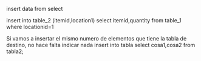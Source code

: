 insert data from select

insert into table_2 (itemid,location1) 
select itemid,quantity from table_1 where locationid=1

Si vamos a insertar el mismo numero de elementos que tiene la tabla de destino, no hace falta indicar nada
insert into tabla select cosa1,cosa2 from tabla2;
